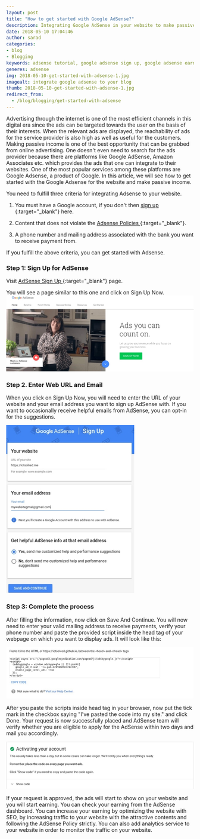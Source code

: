 ```yaml
---
layout: post
title: "How to get started with Google AdSense?"
description: Integrating Google AdSense in your website to make passive income is really a great idea. To be eligible for the AdSense program, one must comply with the terms and policies set by Google.
date: 2018-05-10 17:04:46
author: sarad
categories:
- blog
- Blogging
keywords: adsense tutorial, google adsense sign up, google adsense earnings, google adsense tutorial, google adsense money, adsense sign in, how to create adsense account, learn google adsense, google ads adsense, google adsense make money, how to earn more with adsense, how to use google adsense to make money, learn adsense
generes: adsense
img: 2018-05-10-get-started-with-adsense-1.jpg
imagealt: integrate google adsense to your blog
thumb: 2018-05-10-get-started-with-adsense-1.jpg
redirect_from:
  - /blog/blogging/get-started-with-adsense
---
```


Advertising through the internet is one of the most efficient channels in this digital era since the ads can be targeted towards the user on the basis of their interests. When the relevant ads are displayed, the reachability of ads for the service provider is also high as well as useful for the customers. Making passive income is one of the best opportunity <!--more--> that can be grabbed from online advertising. One doesn't even need to search for the ads provider because there are platforms like Google AdSense, Amazon Associates etc. which provides the ads that one can integrate to their websites. One of the most popular services among these platforms are Google Adsense, a product of Google. In this article, we will see how to get started with the Google Adsense for the website and make passive income.


You need to fulfill three criteria for integrating Adsense to your website.

1. You must have a Google account, if you don't then [sign up <i class="fa fa-external-link" aria-hidden="true"></i>](https://accounts.google.com/SignUp){:target="_blank"} here.

2. Content that does not violate the [Adsense Policies <i class="fa fa-external-link" aria-hidden="true"></i>](https://support.google.com/adsense/answer/48182){:target="_blank"}.

3. A phone number and mailing address associated with the bank you want to receive payment from.

If you fulfill the above criteria, you can get started with Adsense.

### Step 1: Sign Up for AdSense
Visit [AdSense Sign Up <i class="fa fa-external-link" aria-hidden="true"></i>](https://www.google.com/adsense/start){:target="_blank"} page.

You will see a page similar to this one and click on Sign Up Now. 
    <img src="/assets/img/blog/2018-05-10-get-started-with-adsense-2.jpg" alt="Adsense Sign Up">


### Step 2. Enter Web URL and Email

When you click on Sign Up Now, you will need to enter the URL of your website and your email address you want to sign up AdSense with. If you want to occasionally receive helpful emails from AdSense, you can opt-in for the suggestions.

<img src="/assets/img/blog/2018-05-10-get-started-with-adsense-3.jpg" alt="AdSense Details">

### Step 3: Complete the process

After filling the information, now click on Save And Continue. You will now need to enter your valid mailing address to receive payments, verify your phone number and paste the provided script inside the head tag of your webpage on which you want to display ads. It will look like this:

<img src="/assets/img/blog/2018-05-10-get-started-with-adsense-4.jpg" alt="AdSense Code">

After you paste the scripts inside head tag in your browser, now put the tick mark in the checkbox saying "I've pasted the code into my site." and click Done. Your request is now successfully placed and AdSense team will verify whether you are eligible to apply for the AdSense within two days and mail you accordingly.

<img src="/assets/img/blog/2018-05-10-get-started-with-adsense-5.jpg" alt="AdSense Request Successful">

If your request is approved, the ads will start to show on your website and you will start earning. You can check your earning from the AdSense dashboard. You can increase your earning by optimizing the website with SEO, by increasing traffic to your website with the attractive contents and following the AdSense Policy strictly. You can also add analytics service to your website in order to monitor the traffic on your website.